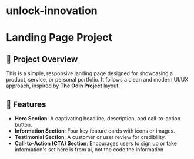 # unlock-innovation
# Landing Page Project

## 📌 Project Overview
This is a simple, responsive landing page designed for showcasing a product, service, or personal portfolio. It follows a clean and modern UI/UX approach, inspired by **The Odin Project** layout.

## 🎯 Features
- **Hero Section**: A captivating headline, description, and call-to-action button.
- **Information Section**: Four key feature cards with icons or images.
- **Testimonial Section**: A customer or user review for credibility.
- **Call-to-Action (CTA) Section**: Encourages users to sign up or take
information's set here is from ai, not the code the information